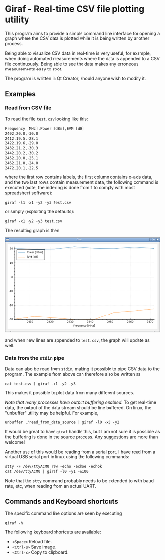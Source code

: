 # Giraf - Real-time CSV file plotting utility

This program aims to provide a simple command line interface for opening a graph where the CSV data is plotted while it is being written by another process. 

Being able to visualize CSV data in real-time is very useful, for example, when doing automated measurements where the data is appended to a CSV file continuously. Being able to see the data makes any erroneous measurements easy to spot.

The program is written in Qt Creator, should anyone wish to modify it.

## Examples

### Read from CSV file

To read the file `test.csv` looking like this:

    Frequency [MHz],Power [dBm],EVM [dB]
    2402,20.0,-30.0
    2412,19.5,-28.1
    2422,19.6,-29.0
    2432,21.2,-30.3
    2442,20.2,-30.2
    2452,20.0,-25.1
    2462,21.0,-24.0
    2472,20.1,-22.5

where the first row contains labels, the first column contains x-axis data, and the two last rows contain measurement data, the following command is executed (note, the indexing is done from 1 to comply with most spreadsheet software):

    giraf -l1 -x1 -y2 -y3 test.csv

or simply (exploiting the defaults):

    giraf -x1 -y2 -y3 test.csv

The resulting graph is then

![Screenshot 001](img/screenshot_001.png)

and when new lines are appended to `test.csv`, the graph will update as well.


### Data from the `stdin` pipe

Data can also be read from `stdin`, making it possible to pipe CSV data to the program. The example from above can therefore also be written as

    cat test.csv | giraf -x1 -y2 -y3

This makes it possible to plot data from many different sources.

_Note that many processes have output buffering enabled._ To get real-time data, the output of the data stream should be line buffered. On linux, the "unbuffer" utility may be helpful. For example,

    unbuffer ./read_from_data_source | giraf -l0 -x1 -y2

It would be great to have `giraf` handle this, but I am not sure it is possible as the buffering is done in the source process. Any suggestions are more than welcome!

Another use of this would be reading from a serial port. I have read from a virtual USB serial port in linux using the following commands:

    stty -F /dev/ttyACM0 raw -echo -echoe -echok
    cat /dev/ttyACM0 | giraf -l0 -y1 -w100

Note that the `stty` command probably needs to be extended to with baud rate, etc, when reading from an actual UART.


## Commands and Keyboard shortcuts

The specific command line options are seen by executing

    giraf -h

The following keyboard shortcuts are available:

- `<Space>` Reload file.
- `<Ctrl-s>` Save image.
- `<Ctrl-c>` Copy to clipboard.


